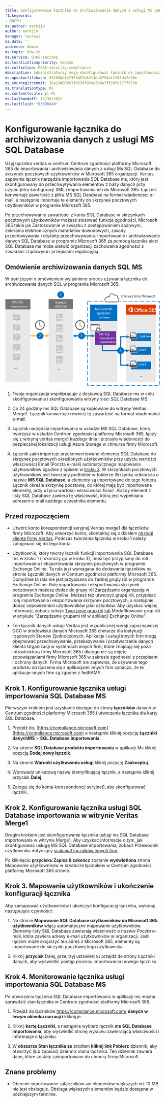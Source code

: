 ```yaml
---
title: Konfigurowanie łącznika do archiwizowania danych z usługi MS SQL Database
f1.keywords:
- NOCSH
ms.author: markjjo
author: markjjo
manager: laurawi
ms.date: ''
audience: Admin
ms.topic: how-to
ms.service: O365-seccomp
ms.localizationpriority: medium
ms.collection: M365-security-compliance
description: Administratorzy mogą skonfigurować łącznik do importowania i archiwizowania danych z usługi MS SQL Database. Ten łącznik umożliwia archiwizowanie danych ze źródeł danych innych firm w Microsoft 365. Po zarchiwizować te dane możesz zarządzać danymi innych firm za pomocą funkcji zgodności, takich jak archiwizacja ze względu na przepisy prawne, wyszukiwanie zawartości i zasady przechowywania.
ms.openlocfilehash: 03265bbfe7383457e6d13ddb794dff283da7e50e
ms.sourcegitcommit: 36a19d80fe3f053df0fec398a7ff2dfc777f9730
ms.translationtype: MT
ms.contentlocale: pl-PL
ms.lasthandoff: 12/30/2021
ms.locfileid: "63020840"
---
```

# <a name="set-up-a-connector-to-archive-data-from-ms-sql-database"></a>Konfigurowanie łącznika do archiwizowania danych z usługi MS SQL Database

Użyj łącznika veritas w centrum Centrum zgodności platformy Microsoft 365 do importowania i archiwizowania danych z usługi Ms SQL Database do skrzynek pocztowych użytkowników w Microsoft 365 organizacji. Veritas zapewnia łącznik narzędzia importowania SQL Database ms, który jest skonfigurowany do przechwytywania elementów z bazy danych przy użyciu pliku konfiguracji XML i importowania ich do Microsoft 365. Łącznik konwertuje zawartość z pliku MS SQL Database na format wiadomości e-mail, a następnie importuje te elementy do skrzynek pocztowych użytkowników w programie Microsoft 365.

Po przechowywaniu zawartości z konta SQL Database w skrzynkach pocztowych użytkowników możesz stosować funkcje zgodności, Microsoft 365 takie jak Zastosowanie w związku z postępowaniem sądowym, zbierania elektronicznych materiałów dowodowych, zasady przechowywania i etykiety przechowywania. Importowanie i archiwizowanie danych SQL Database w programie Microsoft 365 za pomocą łącznika sieci SQL Database ms może ułatwić organizacji zachowania zgodności z zasadami rządowymi i przepisami regulacyjną.

## <a name="overview-of-archiving-the-ms-sql-data"></a>Omówienie archiwizowania danych SQL MS

W poniższym o omówieniem wyjaśniono proces używania łącznika do archiwizowania danych SQL w programie Microsoft 365.

![Archiwizowanie przepływu pracy dla SQL MS.](../media/MSSQLDatabaseConnectorWorkflow.png)

1. Twoja organizacja współpracuje z dostawcą SQL Database ms w celu skonfigurowania i skonfigurowania witryny sieci SQL Database MS.

2. Co 24 godziny ms SQL Database są kopiowane do witryny Veritas Merge1. Łącznik konwertuje również tę zawartość na format wiadomości e-mail.

3. Łącznik narzędzia importowania w usłudze MS SQL Database, który tworzysz w usłudze Centrum zgodności platformy Microsoft 365, łączy się z witryną veritas merge1 każdego dnia i przesyła wiadomości do bezpiecznej lokalizacji usługi Azure Storage w chmurze firmy Microsoft.

4. Łącznik zaim importuje przekonwertowane elementy SQL Database do skrzynek pocztowych określonych użytkowników przy użyciu wartości właściwości Email (Poczta e-mail) automatycznego mapowania użytkowników zgodnie z opisem w [kroku 3](#step-3-map-users-and-complete-the-connector-setup). W skrzynkach pocztowych użytkowników jest tworzony podfolder w folderze Skrzynka odbiorcza o nazwie **MS SQL Database**, a elementy są importowane do tego folderu. Łącznik określa skrzynkę pocztową, do której mają być importowane elementy, przy użyciu wartości właściwości *Email* . Każdy element z listy SQL Database zawiera tę właściwość, która jest wypełniana adresem e-mail każdego uczestnika elementu.

## <a name="before-you-begin"></a>Przed rozpoczęciem

- Utwórz konto korespondencji seryjnej Veritas merge1 dla łączników firmy Microsoft. Aby utworzyć konto, skontaktuj się z działem [obsługi klienta firmy Veritas](https://www.veritas.com/content/support/). Podczas tworzenia łącznika w kroku 1 należy zalogować się do tego konta.

- Użytkownik, który tworzy łącznik funkcji importowania SQL Database ms w kroku 1 (i ukończy go w kroku 3), musi być przypisany do roli importowania i eksportowania skrzynek pocztowych w programie Exchange Online. Ta rola jest wymagana do dodawania łączników na stronie Łączniki danych w Centrum zgodności platformy Microsoft 365. Domyślnie ta rola nie jest przypisana do żadnej grupy ról w programie Exchange Online. Rolę importowania i eksportowania skrzynek pocztowych możesz dodać do grupy ról Zarządzanie organizacją w programie Exchange Online. Możesz też utworzyć grupę ról, przypisać rolę importowania i eksportowania skrzynek pocztowych, a następnie dodać odpowiednich użytkowników jako członków. Aby uzyskać więcej informacji, zobacz sekcje [Tworzenie grup ról](/Exchange/permissions-exo/role-groups#create-role-groups) [lub](/Exchange/permissions-exo/role-groups#modify-role-groups) Modyfikowanie grup ról w artykule "Zarządzanie grupami ról w aplikacji Exchange Online".

- Ten łącznik danych usługi Veritas jest w publicznej wersji zapoznawczej GCC w środowisku danych Microsoft 365 chmurze dla instytucji rządowych Stanów Zjednoczonych. Aplikacje i usługi innych firm mogą obejmować przechowywanie, przekazywanie i przetwarzanie danych klienta Organizacji w systemach innych firm, które znajdują się poza infrastrukturą firmy Microsoft 365 i dlatego nie są objęte zobowiązaniami firmy Microsoft 365 w zakresie zgodności z przepisami i ochrony danych. Firma Microsoft nie zapewnia, że używanie tego produktu do łączenia się z aplikacjami innych firm oznacza, że te aplikacje innych firm są zgodne z fedRAMP.

## <a name="step-1-set-up-the-ms-sql-database-importer-connector"></a>Krok 1. Konfigurowanie łącznika usługi importowania SQL Database MS

Pierwszym krokiem jest uzyskanie dostępu do strony **łączników** danych w Centrum zgodności platformy Microsoft 365 i utworzenie łącznika dla karty SQL Database.

1. Przejdź do, [https://compliance.microsoft.com](https://compliance.microsoft.com) a następnie kliknij pozycję **Łączniki danychMS** >  **SQL Database importowania**.

2. Na stronie **SQL Database produktu importowania** w aplikacji Ms kliknij pozycję **Dodaj nowy łącznik**.

3. Na stronie **Warunki użytkowania usługi** kliknij pozycję **Zaakceptuj**.

4. Wprowadź unikatową nazwę identyfikującą łącznik, a następnie kliknij przycisk **Dalej**.

5. Zaloguj się do konta korespondencji seryjnej1, aby skonfigurować łącznik.

## <a name="step-2-configure-the-ms-sql-database-importer-connector-on-the-veritas-merge1-site"></a>Krok 2. Konfigurowanie łącznika usługi SQL Database importowania w witrynie Veritas Merge1

Drugim krokiem jest skonfigurowanie łącznika usługi ms SQL Database importowania w witrynie Merge1. Aby uzyskać informacje o tym, jak skonfigurować usługę MS SQL Database importowania, zobacz Przewodnik użytkownika dotyczący [scalania1 łączników innych firm](https://docs.ms.merge1.globanetportal.com/Merge1%20Third-Party%20Connectors%20MS%20SQL%20Database%20Importer%20User%20Guide%20.pdf).

Po kliknięciu **przycisku Zapisz & zakończ** zostanie **wyświetlona** strona Mapowanie użytkowników w kreatorze łączników w Centrum zgodności platformy Microsoft 365 stronie.

## <a name="step-3-map-users-and-complete-the-connector-setup"></a>Krok 3. Mapowanie użytkowników i ukończenie konfiguracji łącznika

Aby zamapować użytkowników i ukończyć konfigurację łącznika, wykonaj następujące czynności:

1. Na stronie **Mapowanie SQL Database użytkowników do Microsoft 365 użytkowników** włącz automatyczne mapowanie użytkowników. Elementy listy SQL Database zawierają właściwość *o nazwie Poczta* e-mail, która zawiera adresy e-mail użytkowników w organizacji. Jeśli łącznik może skojarzyć ten adres z Microsoft 365, elementy są importowane do skrzynki pocztowej tego użytkownika.

2. Kliknij **przycisk** Dalej, przejrzyj ustawienia i przejdź do strony Łączniki danych, aby wyświetlić postęp procesu importowania nowego łącznika.

## <a name="step-4-monitor-the-ms-sql-database-importer-connector"></a>Krok 4. Monitorowanie łącznika usługi importowania SQL Database MS

Po utworzeniu łącznika SQL Database importowania w aplikacji ms można sprawdzić stan łącznika w Centrum zgodności platformy Microsoft 365.

1. Przejdź do łączników <https://compliance.microsoft.com/> **danych w lewym okienku narracji i** kliknij je.

2. Kliknij **kartę Łączniki**, a następnie wybierz łącznik **ms SQL Database** **importowania**, aby wyświetlić stronę wysuwu zawierającą właściwości i informacje o łączniku.

3. W **obszarze Stan łącznika ze** źródłem **kliknij link Pobierz** dziennik, aby otworzyć (lub zapisać) dziennik stanu łącznika. Ten dziennik zawiera dane, które zostały zaimportowane do chmury firmy Microsoft.

## <a name="known-issues"></a>Znane problemy

- Obecnie importowanie załączników ani elementów większych niż 10 MB nie jest obsługuje. Obsługa większych elementów będzie dostępna w późniejszym terminie.
